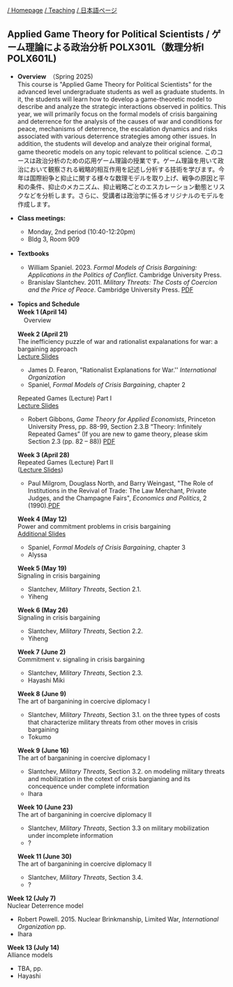 
[/ Homepage](https://skurizaki.github.io/) [/ Teaching](./teaching.md) [/ 日本語ページ](https://skurizaki.github.io/jpn/)

## Applied Game Theory for Political Scientists / ゲーム理論による政治分析 POLX301L（数理分析I POLX601L)
- <b>Overview</b>　（Spring 2025)<br>
This course is "Applied Game Theory for Political Scientists" for the advanced level undergraduate students as well as graduate students.  In it, the students will learn how to develop a game-theoretic model to describe and analyze the strategic interactions observed in politics.  This year, we will primarily focus on the formal models of crisis bargaining and deterrence for the analysis of the causes of war and conditions for peace, mechanisms of deterrence, the escalation dynamics and risks associated with various deterrence strategies among other issues.  In addition, the students will develop and analyze their original formal, game theoretic models on any topic relevant to political science.
このコースは政治分析のための応用ゲーム理論の授業です。ゲーム理論を用いて政治において観察される戦略的相互作用を記述し分析する技術を学びます。今年は国際紛争と抑止に関する様々な数理モデルを取り上げ、戦争の原因と平和の条件、抑止のメカニズム、抑止戦略ごとのエスカレーション動態とリスクなどを分析します。さらに、受講者は政治学に係るオリジナルのモデルを作成します。

- <b>Class meetings:</b><br>
  - Monday, 2nd period (10:40-12:20pm)
  - Bldg 3, Room 909

- <b>Textbooks</b>　<br>
  - William Spaniel. 2023. <i>Formal Models of Crisis Bargaining: Applications in the Politics of Conflict</i>. Cambridge University Press.
  - Branislav Slantchev. 2011. <i>Military Threats: The Costs of Coercion and the Price of Peace</i>. Cambridge University Press. [PDF](https://www.dropbox.com/scl/fi/usr11e56lwjxxnwnp5vnz/slantchev-military-threats.pdf?rlkey=kw831asl9cm8pc46emeaoz9is&dl=0)

- <b>Topics and Schedule</b>　<br>
  <b>Week 1 (April 14)</b> <br>
  　Overview

  <b>Week 2  (April 21)</b> <br>
  The inefficiency puzzle of war and rationalist expalanations for war: a bargaining approach<br>
  [Lecture Slides](https://www.dropbox.com/scl/fi/ixjtu862p2u1hef1oyo6p/ir.u.05-puzzle-of-war.pdf?rlkey=th7k7lt90jd378pensws23k98&dl=0)
   - James D. Fearon, "Rationalist Explanations for War.'' <i>International Organization</i><br>
   - Spaniel, <i>Formal Models of Crisis Bargaining</i>, chapter 2<br>

   Repeated Games (Lecture) Part I <br>
  [Lecture Slides](https://www.dropbox.com/scl/fi/682x44fjiycclmvm6c3ky/gtu.l5slides.pdf?rlkey=5rizahtvgsolk8rd1a1jeb8co&dl=0)
   - Robert Gibbons, <i>Game Theory for Applied Economists</i>, Princeton University Press, pp. 88-99, Section 2.3.B “Theory: Infinitely Repeated Games” (If you are new to game theory, please skim Section 2.3 (pp. 82 – 88)) [PDF](https://www.dropbox.com/scl/fi/whrhb23i1ew8dofuah3za/Gibbons_GameTheoryfor-AppliedEconomists.pdf?rlkey=4q4kdg91g5am5d5b0enamloyz&dl=0)<br>

  <b>Week 3  (April 28)</b> <br>
  Repeated Games (Lecture) Part II <br> ([Lecture Slides](https://www.dropbox.com/scl/fi/ephqieoelbr8cy5i5e5f9/fmps9slides.pdf?rlkey=rf7rxdca282tmc7b33jq3yvby&dl=0))
  - Paul Milgrom, Douglass North, and Barry Weingast, "The Role of Institutions in the Revival of Trade: The Law Merchant, Private Judges, and the Champagne Fairs", <i>Economics and Politics</i>, 2 (1990).[PDF](https://www.dropbox.com/scl/fi/sjqiy4fml7wkup8e411k4/Milgrom-North-Weingast90.pdf?rlkey=8k7hkxcjauc5pptctvsn1lyue&dl=0)<br>

  <b>Week 4  (May 12)</b> <br>
  Power and commitment problems in crisis bargaining<br>
   [Additional Slides](https://www.dropbox.com/scl/fi/9bocjahjsauks22par6xi/fmps.25.w4-Commitment.pdf?rlkey=1qipbh02j4bpvbz3phxzgyptz&dl=0)
  - Spaniel, <i>Formal Models of Crisis Bargaining</i>, chapter 3<br>
  - Alyssa
 
  <b>Week 5  (May 19)</b> <br>
  Signaling in crisis bargaining <br>
  - Slantchev, <i>Military Threats</i>, Section 2.1.<br>
  - Yiheng

  <b>Week 6  (May 26)</b> <br>
  Signaling in crisis bargaining <br>
  - Slantchev, <i>Military Threats</i>, Section 2.2.<br>
  - Yiheng

  <b>Week 7  (June 2)</b> <br>
  Commitment v. signaling in crisis bargaining <br>
  - Slantchev, <i>Military Threats</i>, Section 2.3.<br>
  - Hayashi Miki

  <b>Week 8  (June 9)</b> <br>
  The art of barganining in coercive diplomacy I <br>
  - Slantchev, <i>Military Threats</i>, Section 3.1. on the three types of costs that characterize military threats from other moves in crisis bargaining <br>
  - Tokumo

  <b>Week 9  (June 16)</b> <br>
  The art of barganining in coercive diplomacy I <br>
  - Slantchev, <i>Military Threats</i>, Section 3.2. on modeling military threats and mobilization in the cotext of crisis bargianing and its concequence under complete information<br>  
  - Ihara

  <b>Week 10  (June 23)</b> <br>
  The art of barganining in coercive diplomacy II <br>
  - Slantchev, <i>Military Threats</i>, Section 3.3 on military mobilization under incomplete information<br>
  - ?

  <b>Week 11  (June 30)</b> <br>
  The art of barganining in coercive diplomacy II <br>
  - Slantchev, <i>Military Threats</i>, Section 3.4.<br>
  - ?

 <b>Week 12  (July 7)</b> <br>
  Nuclear Deterrence model <br>
  - Robert Powell. 2015. Nuclear Brinkmanship, Limited War, <i>International Organization</i> pp.<br>
  - Ihara

 <b>Week 13  (July 14)</b> <br>
 Alliance models <br>
  - TBA, pp.<br>
  - Hayashi
